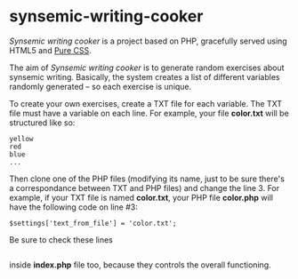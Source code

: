 synsemic-writing-cooker
=======================

<em>Synsemic writing cooker</em> is a project based on PHP, gracefully served using HTML5 and <a href="https://github.com/yahoo/pure/">Pure CSS</a>.

The aim of <em>Synsemic writing cooker</em> is to generate random exercises about synsemic writing. Basically, the system creates a list of different variables randomly generated – so each exercise is unique. 
 
To create your own exercises, create a TXT file for each variable. The TXT file must have a variable on each line. For example, your file <strong>color.txt</strong> will be structured like so:
 
<pre><code>yellow
red
blue
...</code></pre>

Then clone one of the PHP files (modifying its name, just to be sure there's a correspondance between TXT and PHP files) and change the line 3. For example, if your TXT file is named <strong>color.txt</strong>, your PHP file <strong>color.php</strong> will have the following code on line #3:
 
<pre><code>$settings['text_from_file'] = 'color.txt';</code></pre>
 
Be sure to check these lines

<pre><code><?php $_GET['type'] = 0; include 'color.php'; ?></code></pre>

inside <strong>index.php</strong> file too, because they controls the overall functioning.
